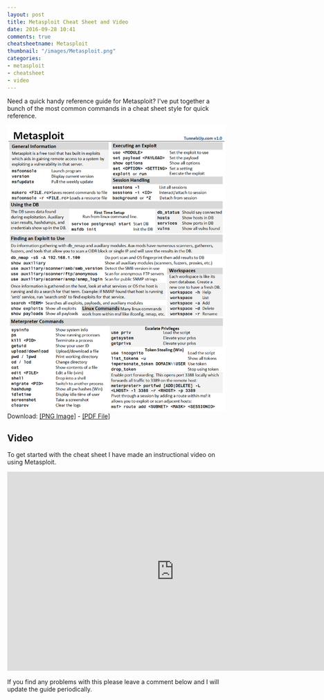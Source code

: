 ```yaml
---
layout: post
title: Metasploit Cheat Sheet and Video
date: 2016-09-28 10:41
comments: true
cheatsheetname: Metasploit
thumbnail: "/images/Metasploit.png"
categories:
- metasploit
- cheatsheet
- video
---
```

Need a quick handy reference guide for Metasploit? I've put together a bunch of the most common commands in a cheat sheet style for quick reference. 

![](/images/Metasploit.png)
Download: [\[PNG Image\]](/images/Metasploit.png) - [\[PDF File\]](/images/Metasploit-CheatSheet.pdf)

## Video
To get started with the cheat sheet I have made an instructional video on using Metasploit. 

<iframe width="770" height="460" src="https://www.youtube.com/embed/Y8IwBbJrny4" frameborder="0" allowfullscreen></iframe>



If you find any problems with this please leave a comment below and I will update the guide periodically.





